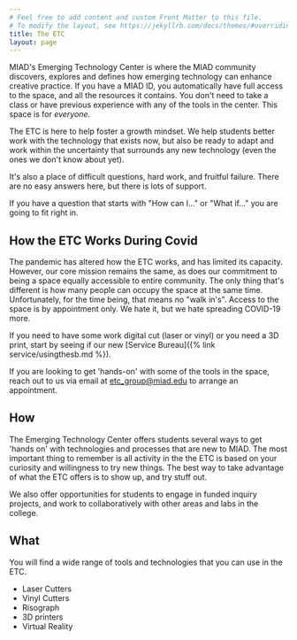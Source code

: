 ```yaml
---
# Feel free to add content and custom Front Matter to this file.
# To modify the layout, see https://jekyllrb.com/docs/themes/#overriding-theme-defaults
title: The ETC
layout: page
---
```

MIAD's Emerging Technology Center is where the MIAD community discovers, explores and defines how emerging technology can enhance creative practice. If you have a MIAD ID, you automatically have full access to the space, and all the resources it contains. You don't need to take a class or have previous experience with any of the tools in the center.  This space is for *everyone*.

The ETC is here to help foster a growth mindset. We help students better work with the technology that exists now, but also be ready to adapt and work within the uncertainty that surrounds any new technology (even the ones we don't know about yet).

It's also a place of difficult questions, hard work, and fruitful failure. There are no easy answers here, but there is lots of support.

If you have a question that starts with "How can I..." or "What if..." you are going to fit right in.

## How the ETC Works During Covid
The pandemic has altered how the ETC works, and has limited its capacity.  However, our core mission remains the same, as does our commitment to being a space equally accessible to entire community. The only thing that's different is how many people can occupy the space at the same time. Unfortunately, for the time being, that means no "walk in's". Access to the space is by appointment only.  We hate it, but we hate spreading COVID-19 more.

If you need to have some work digital cut (laser or vinyl) or you need a 3D print, start by seeing if our new [Service Bureau]({% link service/usingthesb.md %}).

If you are looking to get 'hands-on' with some of the tools in the space, reach out to us via email at etc_group@miad.edu to arrange an appointment.

## How
The Emerging Technology Center offers students several ways to get 'hands on' with technologies and processes that are new to MIAD.  The most important thing to remember is all activity in the the ETC is based on your curiosity and willingness to try new things. The best way to take advantage of what the ETC offers is to show up, and try stuff out.

We also offer opportunities for students to engage in funded inquiry projects, and work to collaboratively with other areas and labs in the college.

## What
You will find a wide range of tools and technologies that you can use in the ETC.

* Laser Cutters
* Vinyl Cutters
* Risograph
* 3D printers
* Virtual Reality

<!-- I'm thinking this might need to be a on a different page
##etc...

## People of the ETC

### Ben

### Kayle

### Student Monitors
--->
